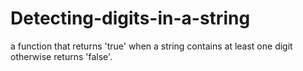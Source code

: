 # Detecting-digits-in-a-string
a function that returns 'true' when a string contains at least one digit otherwise returns 'false'.
